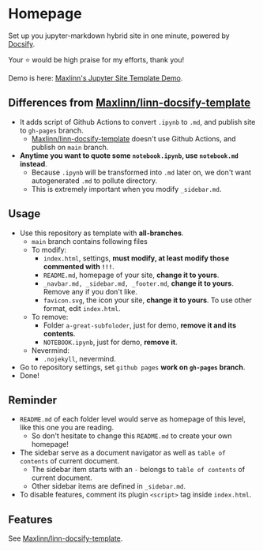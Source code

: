 # Homepage

Set up you jupyter-markdown hybrid site in one minute, powered by [Docsify](https://docsify.js.org/).

Your :star: would be high praise for my efforts, thank you!

Demo is here: [Maxlinn's Jupyter Site Template Demo](https://maxlinn.github.io/linn-jupyter-site-template).

## Differences from [Maxlinn/linn-docsify-template](https://github.com/Maxlinn/linn-docsify-template)

- It adds script of  Github Actions to convert `.ipynb` to `.md`, and publish site to `gh-pages` branch.
  - [Maxlinn/linn-docsify-template](https://github.com/Maxlinn/linn-docsify-template) doesn't use Github Actions, and publish on `main` branch.
- **Anytime you want to quote some `notebook.ipynb`, use `notebook.md` instead**. 
  - Because `.ipynb` will be transformed into `.md` later on, we don't want autogenerated `.md` to pollute directory.
  - This is extremely important when you modify `_sidebar.md`.

## Usage

- Use this repository as template with **all-branches**.
  - `main` branch contains following files
  - To modify:
    - `index.html`, settings, **must modify, at least modify those commented with `!!!`**.
    - `README.md`, homepage of your site, **change it to yours**.
    - `_navbar.md, _sidebar.md, _footer.md`, **change it to yours**. Remove any if you don't like.
    - `favicon.svg`, the icon your site, **change it to yours**. To use other format, edit `index.html`.
  - To remove:
    - Folder `a-great-subfoloder`, just for demo, **remove it and its contents**.
    - `NOTEBOOK.ipynb`, just for demo, **remove it**.
  - Nevermind:
    - `.nojekyll`, nevermind.
- Go to repository settings, set `github pages` **work on `gh-pages` branch**.
- Done!

## Reminder

- `README.md` of each folder level would serve as homepage of this level, like this one you are reading. 
  - So don't hesitate to change this `README.md` to create your own homepage!
- The sidebar serve as a document navigator as well as `table of contents` of current document.
  - The sidebar item starts with an `-` belongs to `table of contents` of current document.
  - Other sidebar items are defined in `_sidebar.md`.
- To disable features, comment its plugin `<script>` tag inside `index.html`.

## Features

See [Maxlinn/linn-docsify-template](https://github.com/Maxlinn/linn-docsify-template).